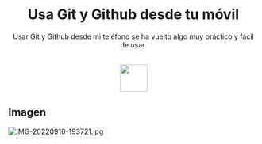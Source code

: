 <h1 align="center">Usa Git y Github desde tu móvil</h1>

<p align="center">Usar Git y Github desde mi teléfono se ha vuelto algo muy práctico y fácil de usar.</p>

<div align="center" style="display: inline_block"><br>
 <img height="55" width="55" src="https://cdn.jsdelivr.net/gh/devicons/devicon/icons/git/git-plain.svg" />        
</div> 


## Imagen        

[![IMG-20220910-193721.jpg](https://i.postimg.cc/q73K5Nvz/IMG-20220910-193721.jpg)](https://postimg.cc/zLq3LXWr)
